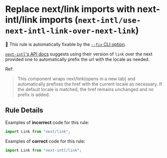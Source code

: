 # Replace next/link imports with next-intl/link imports (`next-intl/use-next-intl-link-over-next-link`)

🔧 This rule is automatically fixable by the [`--fix` CLI option](https://eslint.org/docs/latest/user-guide/command-line-interface#--fix).

<!-- end auto-generated rule header -->

[`next-intl`'s API docs](https://next-intl-docs.vercel.app/docs/routing/navigation#link) suggests using their version of `link` over the next provided one to automatically prefix the url with the locale as needed.

Ref:

> This component wraps next/link(opens in a new tab) and automatically prefixes the href with the current locale as necessary. If the default locale is matched, the href remains unchanged and no prefix is added.

## Rule Details

Examples of **incorrect** code for this rule:

```ts
import Link from "next/link";
```

Examples of **correct** code for this rule:

```ts
import Link from "next-intl/link";
```
